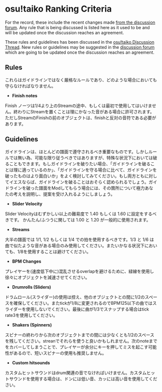 osu!taiko Ranking Criteria
====================================

For the record, these include the recent changes made [from the discussion forum](https://osu.ppy.sh/forum/87). Any rule that is being discussed is listed here as it used to be and will be updated once the discussion reaches an agreement.

These rules and guidelines has been discussed in the [osu!taiko Discussion Thread](https://osu.ppy.sh/forum/p/1275323). New rules or guidelines may be suggested in the [discussion forum](https://osu.ppy.sh/forum/87) which are going to be updated once the discussion reaches an agreement.

Rules
------

これらはガイドラインではなく厳格なルールであり、どのような場合においても守らなければなりません。

-   **Finish notes**

Finish ノーツは1/4より上のStreamの途中、もしくは最初で使用してはいけません。終わりにStreamを置くことは理にかなった音がある場合に許可されます。ただしStreamのFinishの前のオブジェクトは、finishと反対の音符である必要があります。

Guidelines
-----------

ガイドラインは、ほとんどの譜面で遵守されるべき重要なものです。しかしルールでは無い為、可能な限り従うべきではありますが、特殊な状況下においては破ることもできます。もしガイドラインを破りたい場合、「ガイドラインを破ることは理に適っているのか」、「ガイドラインを守る場合に比べて、ガイドラインを破ったものはより面白いか」をよく検討してみてください。もし両方ともに対してイエスならば、ガイドラインを破ることはおそらく認められるでしょう。ガイドラインを破った譜面をModしてもらう場合には、その箇所について極力あなたの考えを説明し、提案を受け入れるようにしましょう。

-   **Slider Velocity**

Slider Velocityはむずかしい以上の難易度で 1.40 もしくは 1.60 に設定をするべきです。 かんたん/ふつうに関しては 1.00 と 1.20 が一般的に使用されます。

-   **Streams**

大半の譜面では 1/1, 1/2 もしくは 1/4 での拍を使用するべきです。1/3 と 1/6 は曲で似たような音がある場合のみ使用してください。またいかなる状況下においても、1/8を使用することは避けてください。

-   **BPM Changes**

プレイヤーを(速度低下中に)混乱させるoverlapを避けるために、緑線を使用し徐々にオブジェクトを減速させてください。

-   **Drumrolls (Sliders)**

ドラムロール(スライダー)の使用は控え、他のオブジェクトとの間に1/2のスペースを確保してください。またtickが1/8に変更されるのでBPM125以下の曲ではスライダーを使用しないでください。最後に曲が1/3でスナップする場合はtick rate3を使用してください。

-   **Shakers (Spinners)**

スピナーの終わりから次のオブジェクトまでの間には少なくとも1/2のスペースを残してください。streanでそれらを使うと良いかもしれません。次のnoteまでをカバーしてしまうことで、プレイヤーが余分にキーを押してミスを起こす可能性があるので、短いスピナーの使用も推奨しません。

-   **Custom hitsounds**

カスタムヒットサウンドはdrum関連の音でなければいけません。カスタムヒットサウンドを使用する場合は、ドンには低い音、カッには高い音を使用してください。
